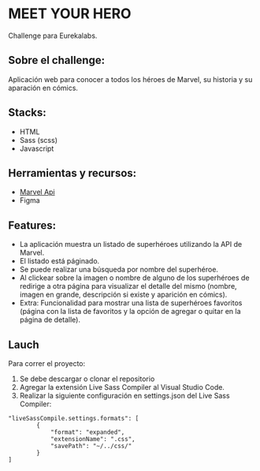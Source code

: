 # MEET YOUR HERO
Challenge para Eurekalabs.

## Sobre el challenge:
Aplicación web para conocer a todos los héroes de Marvel, su historia y su aparación en cómics.

## Stacks:
* HTML
* Sass (scss)
* Javascript

## Herramientas y recursos:
* [Marvel Api](https://developer.marvel.com/)
* Figma

## Features:
* La aplicación muestra un listado de superhéroes utilizando la API de Marvel.
* El listado está páginado.
* Se puede realizar una búsqueda por nombre del superhéroe.
* Al clickear sobre la imagen o nombre de alguno de los superhéroes de redirige a otra página para visualizar el detalle del mismo (nombre, imagen en grande, descripción si existe y aparición en cómics).
* Extra: Funcionalidad para mostrar una lista de superhéroes favoritos (página con la lista de favoritos y la opción de agregar o quitar en la página de detalle).

## Lauch
Para correr el proyecto:
1. Se debe descargar o clonar el repositorio
2. Agregar la extensión Live Sass Compiler al Visual Studio Code.
3. Realizar la siguiente configuración en settings.json del Live Sass Compiler:

```
"liveSassCompile.settings.formats": [
		{
			"format": "expanded",
			"extensionName": ".css",
			"savePath": "~/../css/"
		}
]
```

